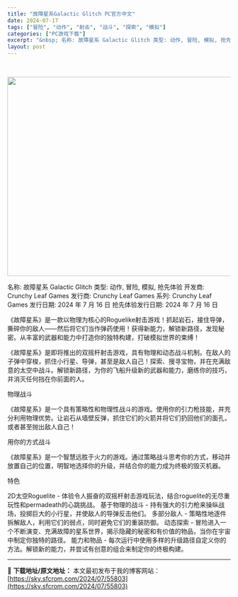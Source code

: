 ```yaml
---
title: "故障星系Galactic Glitch PC官方中文"
date: 2024-07-17
tags: ["冒险", "动作", "射击", "战斗", "探索", "模拟"]
categories: ["PC游戏下载"]
excerpt: "&nbsp; 名称: 故障星系 Galactic Glitch 类型: 动作, 冒险, 模拟, 抢先体验 开发商: Crunchy Leaf Games 发行商: Crunchy Leaf Games 系列: Crunchy Leaf Games 发行日期: 2024 年 7 月 16 日 抢先体验&hellip;"
layout: post
---
```


&nbsp;

<img class="aligncenter size-full wp-image-135205" src="https://sky.sfcrom.com/wp-content/uploads/2024/07/2025060500253413.webp" alt="" width="800" height="450" />

名称: 故障星系 Galactic Glitch
类型: 动作, 冒险, 模拟, 抢先体验
开发商: Crunchy Leaf Games
发行商: Crunchy Leaf Games
系列: Crunchy Leaf Games
发行日期: 2024 年 7 月 16 日
抢先体验发行日期: 2024 年 7 月 16 日

《故障星系》是一款以物理为核心的Roguelike射击游戏！抓起岩石，接住导弹，撕碎你的敌人——然后将它们当作弹药使用！获得新能力，解锁新路径，发现秘密。从丰富的武器和能力中打造你的独特构建，打破模拟世界的束缚！

《故障星系》是即将推出的双摇杆射击游戏，具有物理和动态战斗机制。在敌人的子弹中穿梭，抓住小行星、导弹，甚至是敌人自己！探索、搜寻宝物，并在充满敌意的太空中战斗。解锁新路径，为你的飞船升级新的武器和能力，磨练你的技巧，并消灭任何挡在你前面的人。

物理战斗

《故障星系》是一个具有策略性和物理性战斗的游戏。使用你的引力枪技能，并充分利用物理优势。让岩石从墙壁反弹，抓住它们的火箭并将它们扔回他们的面孔，或者甚至抛出敌人自己！

用你的方式战斗

《故障星系》是一个智慧远胜于火力的游戏。通过策略战斗思考你的方式，移动并放置自己的位置，明智地选择你的升级，并结合你的能力成为终极的毁灭机器。

特色

2D太空Roguelite - 体验令人振奋的双摇杆射击游戏玩法，结合roguelite的无尽重玩性和permadeath的心跳挑战。
基于物理的战斗 - 持有强大的引力枪来操纵战场，投掷巨大的小行星，并使敌人的导弹反击他们。
多部分敌人 - 策略性地逐件拆解敌人，利用它们的弱点，同时避免它们的重装防御。
动态探索 - 冒险进入一个不断演变、充满故障的星系世界，揭示隐藏的秘密和有价值的物品，当你在宇宙中制定你独特的路径。
能力和物品 - 每次运行中使用多样的升级路径自定义你的方法。解锁新的能力，并尝试有创意的组合来制定你的终极构建。

---
📖 **下载地址/原文地址：** 本文最初发布于我的博客网站：[https://sky.sfcrom.com/2024/07/55803](https://sky.sfcrom.com/2024/07/55803)
